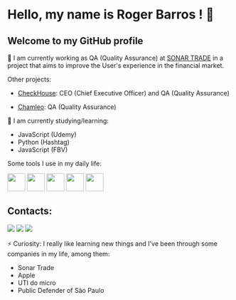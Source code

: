 # Hello, my name is Roger Barros ! 👋
## Welcome to my GitHub profile





🔭 I am currently working as QA (Quality Assurance) at [SONAR TRADE](https://sonartrade.com.br/) in a project that aims to improve the User's experience in the financial market.

Other projects:

* [CheckHouse](https://www.checkallvistorias.com.br/): CEO (Chief Executive Officer) and QA (Quality Assurance)

* [Chamleo](https://github.com/RGBBARROS): QA (Quality Assurance)

🌱 I am currently studying/learning:
* JavaScript (Udemy)
* Python (Hashtag)
* JavaScript (FBV)

Some tools I use in my daily life:


<img src="https://cdn.jsdelivr.net/gh/devicons/devicon/icons/figma/figma-original.svg" width="40" height="40"/> <img src="https://cdn.jsdelivr.net/gh/devicons/devicon/icons/slack/slack-original-wordmark.svg" width="40" height="40"/> <img src="https://cdn.jsdelivr.net/gh/devicons/devicon/icons/github/github-original-wordmark.svg" width="40" height="40"/> <img src="https://cdn.jsdelivr.net/gh/devicons/devicon/icons/python/python-original-wordmark.svg" width="40" height="40"/> <img src="https://cdn.jsdelivr.net/gh/devicons/devicon/icons/jupyter/jupyter-original-wordmark.svg" width="40" height="40"/>


## Contacts:

<div>
<a href="https://www.instagram.com/rogergbarros/" target="_blank"><img src="https://img.shields.io/badge/-Instagram-%23E4405F?style=for-the-badge&logo=instagram&logoColor=white" target="_blank"></a>
<a href = "mailto:rogerbarrosadv@gmail.com-aqui"><img src="https://img.shields.io/badge/Gmail-D14836?style=for-the-badge&logo=gmail&logoColor=white" target="_blank"></a>
<a href="https://www.linkedin.com/in/roger-barros-11801a29
" target="_blank"><img src="https://img.shields.io/badge/-LinkedIn-%230077B5?style=for-the-badge&logo=linkedin&logoColor=white" target="_blank"></a>   
</div>


⚡ Curiosity:
I really like learning new things and I've been through some companies in my life, among them:
* Sonar Trade
* Apple
* UTI do micro
* Public Defender of São Paulo

